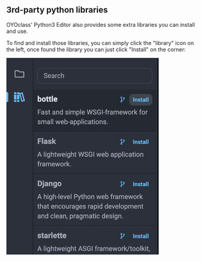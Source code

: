 ## 3rd-party python libraries

OYOclass' Python3 Editor also provides some extra libraries you can install and use.

To find and install those libraries, you can simply click the "library" icon on the left, once found the library you can just click "Install" on the corner:


<img src="/assets/img/install-lib.png" width="400px"/>